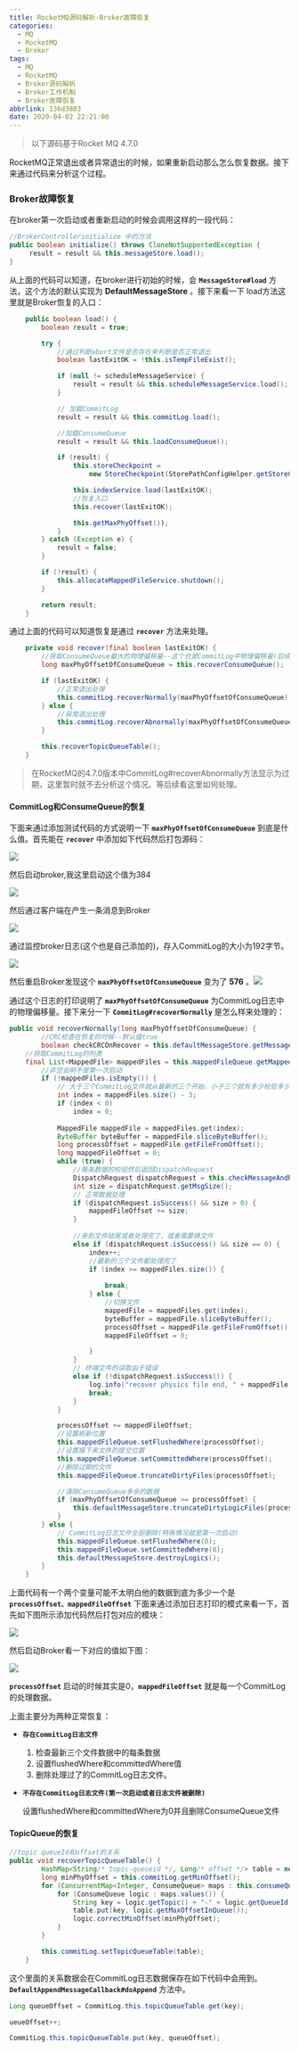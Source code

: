 ```yaml
---
title: RocketMQ源码解析-Broker故障恢复
categories:
  - MQ
  - RocketMQ
  - Broker
tags:
  - MQ
  - RocketMQ
  - Broker源码解析
  - Broker工作机制
  - Broker故障恢复
abbrlink: 136d3803
date: 2020-04-02 22:21:00
---
```


> 以下源码基于Rocket MQ 4.7.0

RocketMQ正常退出或者异常退出的时候，如果重新启动那么怎么恢复数据。接下来通过代码来分析这个过程。
### Broker故障恢复
在broker第一次启动或者重新启动的时候会调用这样的一段代码：

```java
//BrokerControllerinitialize 中的方法
public boolean initialize() throws CloneNotSupportedException {
     result = result && this.messageStore.load();
}
```
从上面的代码可以知道，在broker进行初始的时候，会 **`MessageStore#load`** 方法，这个方法的默认实现为 **DefaultMessageStore** 。接下来看一下 load方法这里就是Broker恢复的入口：

```java
    public boolean load() {
        boolean result = true;

        try {
            //通过判断abort文件是否存在来判断是否正常退出
            boolean lastExitOK = !this.isTempFileExist();

            if (null != scheduleMessageService) {
                result = result && this.scheduleMessageService.load();
            }

            // 加载CommitLog
            result = result && this.commitLog.load();

            //加载ConsumeQueue
            result = result && this.loadConsumeQueue();

            if (result) {
                this.storeCheckpoint =
                    new StoreCheckpoint(StorePathConfigHelper.getStoreCheckpoint(this.messageStoreConfig.getStorePathRootDir()));

                this.indexService.load(lastExitOK);
                //恢复入口
                this.recover(lastExitOK);

                this.getMaxPhyOffset());
            }
        } catch (Exception e) {
            result = false;
        }

        if (!result) {
            this.allocateMappedFileService.shutdown();
        }

        return result;
    }
```
通过上面的代码可以知道恢复是通过 **`recover`** 方法来处理。

```java
    private void recover(final boolean lastExitOK) {
        //获取ConsumeQueue最大的物理偏移量--这个也是CommitLog中物理偏移量(后续会有测试的打印代码)
        long maxPhyOffsetOfConsumeQueue = this.recoverConsumeQueue();

        if (lastExitOK) {
            //正常退出处理
            this.commitLog.recoverNormally(maxPhyOffsetOfConsumeQueue);
        } else {
            //异常退出处理
            this.commitLog.recoverAbnormally(maxPhyOffsetOfConsumeQueue);
        }

        this.recoverTopicQueueTable();
    }
```
> 在RocketMQ的4.7.0版本中CommitLog#recoverAbnormally方法显示为过期，这里暂时就不去分析这个情况。等后续看这里如何处理。

#### CommitLog和ConsumeQueue的恢复

下面来通过添加测试代码的方式说明一下 **`maxPhyOffsetOfConsumeQueue`** 到底是什么值。首先能在 **`recover`** 中添加如下代码然后打包源码：

![](https://github.com/mxsm/document/blob/master/image/MQ/RocketMQ/recover1.png?raw=true)

然后启动broker,我这里启动这个值为384

![](https://github.com/mxsm/document/blob/master/image/MQ/RocketMQ/recover2.png?raw=true)

然后通过客户端在产生一条消息到Broker

![](https://github.com/mxsm/document/blob/master/image/MQ/RocketMQ/recover3.png?raw=true)

通过监控broker日志(这个也是自己添加的)，存入CommitLog的大小为192字节。

![](https://github.com/mxsm/document/blob/master/image/MQ/RocketMQ/recover4.png?raw=true)

然后重启Broker发现这个 **`maxPhyOffsetOfConsumeQueue`**  变为了 **576** 。![](https://github.com/mxsm/document/blob/master/image/MQ/RocketMQ/recover5.png?raw=true)

通过这个日志的打印说明了 **`maxPhyOffsetOfConsumeQueue`**  为CommitLog日志中的物理偏移量。接下来分一下 **`CommitLog#recoverNormally`** 是怎么样来处理的：

```java
public void recoverNormally(long maxPhyOffsetOfConsumeQueue) {
        //CRC检查在恢复的时候--默认值true
        boolean checkCRCOnRecover = this.defaultMessageStore.getMessageStoreConfig().isCheckCRCOnRecover();
    //获取CommitLog的列表    
    final List<MappedFile> mappedFiles = this.mappedFileQueue.getMappedFiles();
    	//非空说明不是第一次启动
        if (!mappedFiles.isEmpty()) {
            // 大于三个CommitLog文件就从最新的三个开始，小于三个就有多少校验多少
            int index = mappedFiles.size() - 3;
            if (index < 0)
                index = 0;
			
            MappedFile mappedFile = mappedFiles.get(index);
            ByteBuffer byteBuffer = mappedFile.sliceByteBuffer();
            long processOffset = mappedFile.getFileFromOffset();
            long mappedFileOffset = 0;
            while (true) {
                //每条数据的校验然后返回DispatchRequest
                DispatchRequest dispatchRequest = this.checkMessageAndReturnSize(byteBuffer, checkCRCOnRecover);
                int size = dispatchRequest.getMsgSize();
                // 正常数据处理
                if (dispatchRequest.isSuccess() && size > 0) {
                    mappedFileOffset += size;
                }
                
                //来到文件结尾或者处理完了，或者需要换文件
                else if (dispatchRequest.isSuccess() && size == 0) {
                    index++;
                    //最新的三个文件都处理完了
                    if (index >= mappedFiles.size()) {
                 
                        break;
                    } else {
                        //切换文件
                        mappedFile = mappedFiles.get(index);
                        byteBuffer = mappedFile.sliceByteBuffer();
                        processOffset = mappedFile.getFileFromOffset();
                        mappedFileOffset = 0;

                    }
                }
                // 终端文件的读取由于错误
                else if (!dispatchRequest.isSuccess()) {
                    log.info("recover physics file end, " + mappedFile.getFileName());
                    break;
                }
            }

            processOffset += mappedFileOffset;
            //设置刷新位置
            this.mappedFileQueue.setFlushedWhere(processOffset);
            //设置接下来文件的提交位置
            this.mappedFileQueue.setCommittedWhere(processOffset);
            //删除过期的文件
            this.mappedFileQueue.truncateDirtyFiles(processOffset);

            //清除ConsumeQueue多余的数据
            if (maxPhyOffsetOfConsumeQueue >= processOffset) {
                this.defaultMessageStore.truncateDirtyLogicFiles(processOffset);
            }
        } else {
            // CommitLog日志文件全部删除(特殊情况就是第一次启动)
            this.mappedFileQueue.setFlushedWhere(0);
            this.mappedFileQueue.setCommittedWhere(0);
            this.defaultMessageStore.destroyLogics();
        }
    }
```

上面代码有一个两个变量可能不太明白他的数据到底为多少一个是 **`processOffset、mappedFileOffset`** 下面来通过添加日志打印的模式来看一下，首先如下图所示添加代码然后打包对应的模块：

![](https://github.com/mxsm/document/blob/master/image/MQ/RocketMQ/recoverNormally1.png?raw=true)

然后启动Broker看一下对应的值如下图：

![](https://github.com/mxsm/document/blob/master/image/MQ/RocketMQ/recoverNormally2.png?raw=true)

**`processOffset`** 启动的时候其实是0，**`mappedFileOffset`** 就是每一个CommitLog的处理数据。

上面主要分为两种正常恢复：

- **`存在CommitLog日志文件`**

  1. 检查最新三个文件数据中的每条数据
  2. 设置flushedWhere和committedWhere值
  3. 删除处理过了的CommitLog日志文件。

- **`不存在CommitLog日志文件(第一次启动或者日志文件被删除)`** 

  设置flushedWhere和committedWhere为0并且删除ConsumeQueue文件

#### TopicQueue的恢复

```java
//topic queueId和offset的关系 
public void recoverTopicQueueTable() {
        HashMap<String/* topic-queueid */, Long/* offset */> table = new HashMap<String, Long>(1024);
        long minPhyOffset = this.commitLog.getMinOffset();
        for (ConcurrentMap<Integer, ConsumeQueue> maps : this.consumeQueueTable.values()) {
            for (ConsumeQueue logic : maps.values()) {
                String key = logic.getTopic() + "-" + logic.getQueueId();
                table.put(key, logic.getMaxOffsetInQueue());
                logic.correctMinOffset(minPhyOffset);
            }
        }

        this.commitLog.setTopicQueueTable(table);
    }
```

这个里面的关系数据会在CommitLog日志数据保存在如下代码中会用到。 **`DefaultAppendMessageCallback#doAppend`** 方法中。

```java
Long queueOffset = CommitLog.this.topicQueueTable.get(key);

ueueOffset++;

CommitLog.this.topicQueueTable.put(key, queueOffset);
```

